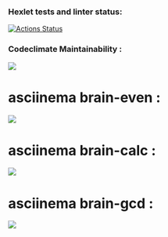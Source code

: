 ### Hexlet tests and linter status:
[![Actions Status](https://github.com/DmitriiRudchenko/python-project-49/workflows/hexlet-check/badge.svg)](https://github.com/DmitriiRudchenko/python-project-49/actions)

### Codeclimate Maintainability :
<a href="https://codeclimate.com/github/DmitriiRudchenko/python-project-49/maintainability"><img src="https://api.codeclimate.com/v1/badges/2bee17be6128432b591f/maintainability" /></a>

# asciinema brain-even :
<a href="https://asciinema.org/a/m0tgPiOAp0T9VprmvkP8mJVFn" target="_blank"><img src="https://asciinema.org/a/m0tgPiOAp0T9VprmvkP8mJVFn.svg" /></a>

# asciinema brain-calc :
<a href="https://asciinema.org/a/RPupVrB2zyfmH165hCexyVqlV" target="_blank"><img src="https://asciinema.org/a/RPupVrB2zyfmH165hCexyVqlV.svg" /></a>

# asciinema brain-gcd :
<a href="https://asciinema.org/a/enXvsetUt2DJIN6ZfLovThH3x" target="_blank"><img src="https://asciinema.org/a/enXvsetUt2DJIN6ZfLovThH3x.svg" /></a>